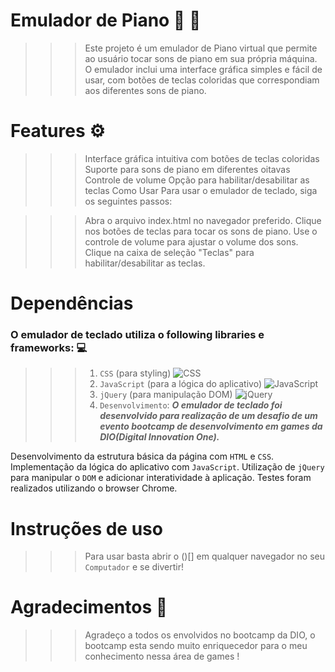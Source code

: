 # Emulador de Piano 🎹 🎼

>>> Este projeto é um emulador de Piano virtual que permite ao usuário tocar sons de piano em sua própria máquina. O emulador inclui uma interface gráfica simples e fácil de usar, com botões de teclas coloridas que correspondiam aos diferentes sons de piano. 

# Features ⚙️


>>> Interface gráfica intuitiva com botões de teclas coloridas 
Suporte para sons de piano em diferentes oitavas
Controle de volume
Opção para habilitar/desabilitar as teclas
Como Usar
Para usar o emulador de teclado, siga os seguintes passos:

>>> Abra o arquivo index.html no navegador preferido.
Clique nos botões de teclas para tocar os sons de piano.
Use o controle de volume para ajustar o volume dos sons.
Clique na caixa de seleção "Teclas" para habilitar/desabilitar as teclas.

# Dependências
### O emulador de teclado utiliza o following libraries e frameworks: 💻️

>>>1. ```CSS``` (para styling) ![CSS](https://img.shields.io/badge/css3-%572B6.svg?style=for-the-badge&logo=css3&logoColor=black)
>>>2. ```JavaScript``` (para a lógica do aplicativo) ![JavaScript](https://img.shields.io/badge/javascript-%23323330.svg?style=for-the-badge&logo=javascript&logoColor=%10F7DF1E)
>>>3. ```jQuery``` (para manipulação DOM)  ![jQuery](https://img.shields.io/badge/jquery-%230769AD.svg?style=for-the-badge&logo=jquery&logoColor=white)
>>>4. ```Desenvolvimento```:
>>> ___O emulador de teclado foi desenvolvido para realização de um desafio de um evento bootcamp de desenvolvimento em games da DIO(Digital Innovation One).___

Desenvolvimento da estrutura básica da página com ```HTML``` e ```CSS```.
Implementação da lógica do aplicativo com ```JavaScript```.
Utilização de ```jQuery``` para manipular o ```DOM``` e adicionar interatividade à aplicação.
Testes foram realizados utilizando o browser Chrome.

# Instruções de uso

>>> Para usar basta abrir o ()[] em qualquer navegador no seu ```Computador``` e se divertir!

# Agradecimentos 💯
>>> Agradeço a todos os envolvidos no bootcamp da DIO, o bootcamp esta sendo muito enriquecedor para o meu conhecimento nessa área de games !
